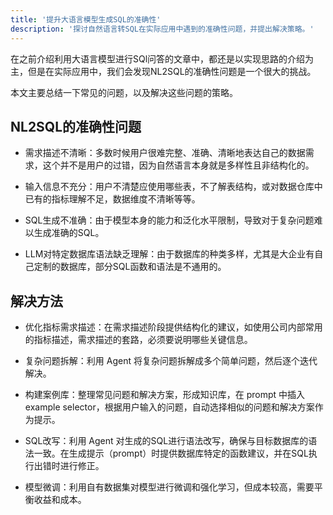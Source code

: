 ```yaml
---
title: '提升大语言模型生成SQL的准确性'
description: '探讨自然语言转SQL在实际应用中遇到的准确性问题，并提出解决策略。'
---
```


在之前介绍利用大语言模型进行SQl问答的文章中，都还是以实现思路的介绍为主，但是在实际应用中，我们会发现NL2SQL的准确性问题是一个很大的挑战。

本文主要总结一下常见的问题，以及解决这些问题的策略。

## NL2SQL的准确性问题

- 需求描述不清晰：多数时候用户很难完整、准确、清晰地表达自己的数据需求，这个并不是用户的过错，因为自然语言本身就是多样性且非结构化的。

- 输入信息不充分：用户不清楚应使用哪些表，不了解表结构，或对数据仓库中已有的指标理解不足，数据维度不清晰等等。

- SQL生成不准确：由于模型本身的能力和泛化水平限制，导致对于复杂问题难以生成准确的SQL。

- LLM对特定数据库语法缺乏理解：由于数据库的种类多样，尤其是大企业有自己定制的数据库，部分SQL函数和语法是不通用的。

## 解决方法

- 优化指标需求描述：在需求描述阶段提供结构化的建议，如使用公司内部常用的指标描述，需求描述的套路，必须要说明哪些关键信息。

- 复杂问题拆解：利用 Agent 将复杂问题拆解成多个简单问题，然后逐个迭代解决。

- 构建案例库：整理常见问题和解决方案，形成知识库，在 prompt 中插入 example selector，根据用户输入的问题，自动选择相似的问题和解决方案作为提示。

- SQL改写：利用 Agent 对生成的SQL进行语法改写，确保与目标数据库的语法一致。在生成提示（prompt）时提供数据库特定的函数建议，并在SQL执行出错时进行修正。

- 模型微调：利用自有数据集对模型进行微调和强化学习，但成本较高，需要平衡收益和成本。